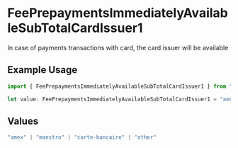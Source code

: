 # FeePrepaymentsImmediatelyAvailableSubTotalCardIssuer1

In case of payments transactions with card, the card issuer will be available

## Example Usage

```typescript
import { FeePrepaymentsImmediatelyAvailableSubTotalCardIssuer1 } from "mollie-api-typescript/models/operations";

let value: FeePrepaymentsImmediatelyAvailableSubTotalCardIssuer1 = "amex";
```

## Values

```typescript
"amex" | "maestro" | "carte-bancaire" | "other"
```